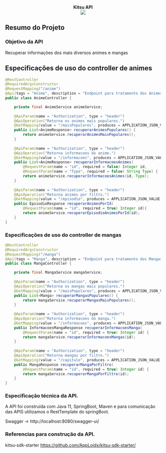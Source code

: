 <p align=center>
  <strong>Kitsu API</strong> <br>
  <img src="https://cf.shopee.com.br/file/8c3ea64a973f0a455ccf3049a8bcd727" />
</p>

## Resumo do Projeto

### Objetivo da API

Recuperar informações dos mais diversos animes e mangas

## Especificações de uso do controller de animes

```java
@RestController
@RequiredArgsConstructor
@RequestMapping("/anime")
@Api(tags = "Anime", description = "Endpoint para tratamento dos Animes")
public class AnimeController {

	private final AnimeService animeService;
	
	@ApiParam(name = "Authorization", type = "header")
    @ApiOperation("Retorna os animes mais populares.")
	@GetMapping(value = "/maisPopulares", produces = APPLICATION_JSON_VALUE)
	public List<AnimeResponse> recuperarAnimesPopulares() {
		return animeService.recuperarAnimesMaisPopulares();
	}
	
	@ApiParam(name = "Authorization", type = "header")
    @ApiOperation("Retorna informacoes do anime.")
	@GetMapping(value = "/informacoes", produces = APPLICATION_JSON_VALUE)
	public List<AnimeResponse> recuperarInformacoesAnimes(
		@RequestParam(name = "id", required = false) Integer id,
		@RequestParam(name = "Type", required = false) String Type) {
		return animeService.recuperarInformacoesAnimes(id, Type);
	}
	
	@ApiParam(name = "Authorization", type = "header")
    @ApiOperation("Retorna animes por filtro.")
	@GetMapping(value = "/episodio", produces = APPLICATION_JSON_VALUE)
	public EpisodioResponse recuperarAnimesPorId(
		@RequestParam(name = "id", required = true) Integer id){
		return animeService.recuperarEpisodioAnimesPorId(id);
	}
}
```

### Especificações de uso do controller de mangas

```java
@RestController
@RequiredArgsConstructor
@RequestMapping("/manga")
@Api(tags = "Manga", description = "Endpoint para tratamento dos Mangas")
public class MangaController {

	private final MangaService mangaService;
	
	@ApiParam(name = "Authorization", type = "header")
    @ApiOperation("Retorna os mangas mais populares.")
	@GetMapping(value = "/maisPopulares", produces = APPLICATION_JSON_VALUE)
	public List<Manga> recuperarMangasPopulares() {
		return mangaService.recuperarMangasMaisPopulares();
	}
	
	@ApiParam(name = "Authorization", type = "header")
    @ApiOperation("Retorna informacoes do manga.")
	@GetMapping(value = "/informacoes", produces = APPLICATION_JSON_VALUE)
	public InformacoesMangaResponse recuperarInformacoesManga(
		@RequestParam(name = "id", required = true) Integer id) {
		return mangaService.recuperarInformacoesMangas(id);
	}
	
	@ApiParam(name = "Authorization", type = "header")
    @ApiOperation("Retorna mangas por filtro.")
	@GetMapping(value = "/capitulo", produces = APPLICATION_JSON_VALUE)
	public MangaResponse recuperarMangaPorFiltro(
		@RequestParam(name = "id", required = true) Integer id) {
		return mangaService.recuperarMangaPorFiltro(id);
	}
}
```

### Especificação técnica da API.

A API foi construída com Java 11, SpringBoot, Maven e para comunicação das APIS utilizamos o RestTemplate do springBoot.

Swagger -> http://localhost:8080/swagger-ui/

### Referencias para construção da API.

kitsu-sdk-starter
https://github.com/AppLoidx/kitsu-sdk-starter/
